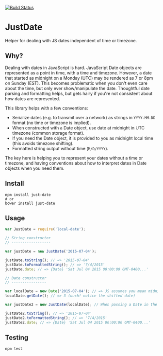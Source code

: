 [![Build Status](https://travis-ci.org/ismyrnow/just-date.svg)](https://travis-ci.org/ismyrnow/just-date)

# JustDate

Helper for dealing with JS dates independent of time or timezone.

## Why?

Dealing with dates in JavaScript is hard. JavaScript Date objects are represented as a point in time, with a time and timezone. However, a date that started as midnight on a Monday (UTC) may be rendered as 7 or 8pm on Sunday (EST). This becomes problematic when you don't even care about the time, but only ever show/manipulate the date. Thoughtful date parsing and formatting helps, but gets hairy if you're not consistent about how dates are represented.

This library helps with a few conventions:

- Serialize dates (e.g. to transmit over a network) as strings in `YYYY-MM-DD` format (no time or timezone is implied).
- When constructed with a Date object, use date at midnight in UTC timezone (common storage format).
- If you need the Date object, it is provided to you as midnight local time (this avoids timezone shifting).
- Formatted string output without time (`M/D/YYYY`).

The key here is helping you to represent your dates without a time or timezone, and having conventions about how to interpret dates in Date objects when you need them.

## Install

```
npm install just-date
# or
bower install just-date
```

## Usage

```javascript
var JustDate = require('local-date');

// String constructor
// ------------------

var justDate = new JustDate('2015-07-04');

justDate.toString(); // => '2015-07-04'
justDate.toFormattedString(); // => '7/4/2015'
justDate.date; // => {Date} 'Sat Jul 04 2015 00:00:00 GMT-0400...'

// Date constructor
// ----------------

var localDate = new Date('2015-07-04'); // => JS assumes you mean midnight UTC.
localDate.getDate(); // => 3 (ouch! notice the shifted date)

var justDate2 = new JustDate(localDate); // When passing a Date in the constructor, UTC timezone is assumed.

justDate2.toString(); // => '2015-07-04'
justDate2.toFormattedString(); // => '7/4/2015'
justDate2.date; // => {Date} 'Sat Jul 04 2015 00:00:00 GMT-0400...'
```

## Testing

```
npm test
```
